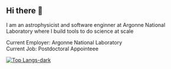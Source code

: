 ## Hi there 👋

<!--
**AstroPatty/AstroPatty** is a ✨ _special_ ✨ repository because its `README.md` (this file) appears on your GitHub profile.

Here are some ideas to get you started:

- 🔭 I’m currently working on ...
- 🌱 I’m currently learning ...
- 👯 I’m looking to collaborate on ...
- 🤔 I’m looking for help with ...
- 💬 Ask me about ...
- 📫 How to reach me: ...
- 😄 Pronouns: ...
- ⚡ Fun fact: ...
-->
I am an astrophysicist and software enginner at Argonne National Laboratory where I build tools to do science at scale

Current Employer: Argonne National Laboratory\
Current Job: Postdoctoral Appointeee

[![Top Langs-dark](https://github-readme-stats.vercel.app/api/top-langs/?username=AstroPatty&langs_count=6&size_weight=0.5&count_weight=0.5&exclude_repo=graphity&hide=jupyter%20notebook&theme=tokyonight&layout=donut-vertical)](https://github.com/anuraghazra/github-readme-stats)
